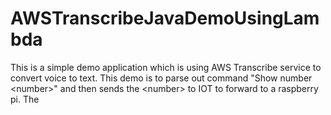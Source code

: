 # AWSTranscribeJavaDemoUsingLambda
This is a simple demo application which is using AWS Transcribe service to convert voice to text. This demo is to parse out command "Show number &lt;number>"  and then sends the &lt;number> to IOT to forward to a raspberry pi. The
